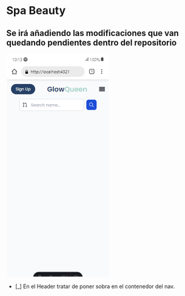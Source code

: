 # Spa Beauty
## Se irá añadiendo las modificaciones que van quedando pendientes dentro del repositorio
![alt text](image.png)
- [_] En el Header tratar de poner sobra en el contenedor del nav.